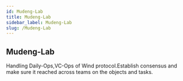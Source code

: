 ```yaml
---
id: Mudeng-Lab
title: Mudeng-Lab
sidebar_label: Mudeng-Lab
slug: /Mudeng-Lab
---
```


## Mudeng-Lab

Handling Daily-Ops,VC-Ops of Wind protocol.Establish consensus and make sure it reached across teams on the objects and tasks.